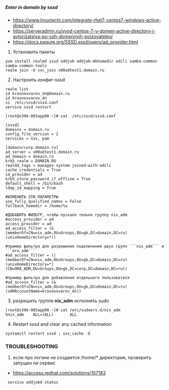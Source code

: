 ##### Enter in domain by sssd


* https://www.linuxtechi.com/integrate-rhel7-centos7-windows-active-directory/
* https://serveradmin.ru/vvod-centos-7-v-domen-active-directory-i-avtorizatsiya-po-ssh-domennyih-polzovateley/
* https://docs.pagure.org/SSSD.sssd/users/ad_provider.html


1. Установить пакеты
```
yum install realmd sssd oddjob oddjob-mkhomedir adcli samba-common samba-common-tools
realm join -U svc_join v00adtest1.domain.ru
```


2. Настроить конфиг-sssd
```
realm list
id krasnosvarov_dn@domain.ru
id krasnosvarov_dn
vi  /etc/sssd/sssd.conf
service sssd restart

[root@v396-003app00 ~]# cat  /etc/sssd/sssd.conf

[sssd]
domains = domain.ru
config_file_version = 2
services = nss, pam

[domain/corp.domain.ru]
ad_server = v00adtest1.domain.ru
ad_domain = domain.ru
krb5_realm = DOMAIN.RU
realmd_tags = manages-system joined-with-adcli 
cache_credentials = True
id_provider = ad
krb5_store_password_if_offline = True
default_shell = /bin/bash
ldap_id_mapping = True

#ИЗМЕНИТЬ ЭТИ ПАРАМЕТРЫ
use_fully_qualified_names = False
fallback_homedir = /home/%u

#ДОБАВИТЬ ФИЛЬТР, чтобы пускало только группу nix_adm
#access_provider = ad
access_provider = ad
ad_access_filter = (&(memberOf=CN=nix_adm,OU=Groups,OU=gk,DC=domain,DC=ru)(unixHomeDirectory=*))

#пример фильтра для разрешения подключения двух групп ```nix_adm``` и ```ora_adm```
#ad_access_filter = (|(memberOf=CN=nix_adm,OU=Groups,OU=gk,DC=domain,DC=ru)(unixHomeDirectory=*)(CN=ORA_ADM,OU=Groups,OU=gk,DC=corp,DC=domain,DC=ru))

#пример фильтра для добавления отдельного пользователя
#ad_access_filter = (&(memberOf=CN=nix_adm,OU=Groups,OU=gk,DC=domain,DC=ru)(sAMAccountName=krasnosvarov_dn))

```


3. разрешить группе **nix_adm** исполнять sudo
```
[root@v396-003app00 ~]# cat /etc/sudoers.d/nix_adm
%nix_adm    ALL=(ALL)       ALL
```


4. Restart sssd and clear any cached information
```
systemctl restart sssd ; sss_cache -E
```



### TROUBLESHOOTING

1. если про логине не создается /home/* директория, проверить запущен ли сервис
* https://access.redhat.com/solutions/107183
```
 service oddjobd status
```
